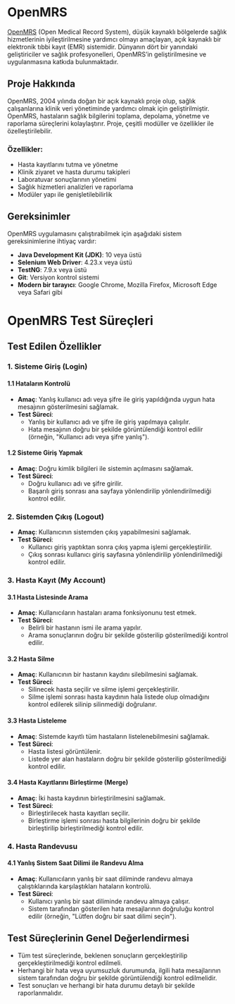 # OpenMRS

[OpenMRS](https://openmrs.org/tr/) (Open Medical Record System), düşük kaynaklı bölgelerde sağlık hizmetlerinin iyileştirilmesine yardımcı olmayı amaçlayan, açık kaynaklı bir elektronik tıbbi kayıt (EMR) sistemidir. Dünyanın dört bir yanındaki geliştiriciler ve sağlık profesyonelleri, OpenMRS’in geliştirilmesine ve uygulanmasına katkıda bulunmaktadır.

## Proje Hakkında

OpenMRS, 2004 yılında doğan bir açık kaynaklı proje olup, sağlık çalışanlarına klinik veri yönetiminde yardımcı olmak için geliştirilmiştir. OpenMRS, hastaların sağlık bilgilerini toplama, depolama, yönetme ve raporlama süreçlerini kolaylaştırır. Proje, çeşitli modüller ve özellikler ile özelleştirilebilir.

### Özellikler:
- Hasta kayıtlarını tutma ve yönetme
- Klinik ziyaret ve hasta durumu takipleri
- Laboratuvar sonuçlarının yönetimi
- Sağlık hizmetleri analizleri ve raporlama
- Modüler yapı ile genişletilebilirlik

## Gereksinimler

OpenMRS uygulamasını çalıştırabilmek için aşağıdaki sistem gereksinimlerine ihtiyaç vardır:

- **Java Development Kit (JDK)**: 10 veya üstü
- **Selenium Web Driver**: 4.23.x veya üstü
- **TestNG**: 7.9.x veya üstü
- **Git**: Versiyon kontrol sistemi
- **Modern bir tarayıcı**: Google Chrome, Mozilla Firefox, Microsoft Edge veya Safari gibi

# OpenMRS Test Süreçleri

## Test Edilen Özellikler

### 1. Sisteme Giriş (Login)
#### 1.1 Hataların Kontrolü
- **Amaç**: Yanlış kullanıcı adı veya şifre ile giriş yapıldığında uygun hata mesajının gösterilmesini sağlamak.
- **Test Süreci**:
    - Yanlış bir kullanıcı adı ve şifre ile giriş yapılmaya çalışılır.
    - Hata mesajının doğru bir şekilde görüntülendiği kontrol edilir (örneğin, "Kullanıcı adı veya şifre yanlış").

#### 1.2 Sisteme Giriş Yapmak
- **Amaç**: Doğru kimlik bilgileri ile sistemin açılmasını sağlamak.
- **Test Süreci**:
    - Doğru kullanıcı adı ve şifre girilir.
    - Başarılı giriş sonrası ana sayfaya yönlendirilip yönlendirilmediği kontrol edilir.

### 2. Sistemden Çıkış (Logout)
- **Amaç**: Kullanıcının sistemden çıkış yapabilmesini sağlamak.
- **Test Süreci**:
    - Kullanıcı giriş yaptıktan sonra çıkış yapma işlemi gerçekleştirilir.
    - Çıkış sonrası kullanıcı giriş sayfasına yönlendirilip yönlendirilmediği kontrol edilir.

### 3. Hasta Kayıt (My Account)
#### 3.1 Hasta Listesinde Arama
- **Amaç**: Kullanıcıların hastaları arama fonksiyonunu test etmek.
- **Test Süreci**:
    - Belirli bir hastanın ismi ile arama yapılır.
    - Arama sonuçlarının doğru bir şekilde gösterilip gösterilmediği kontrol edilir.

#### 3.2 Hasta Silme
- **Amaç**: Kullanıcının bir hastanın kaydını silebilmesini sağlamak.
- **Test Süreci**:
    - Silinecek hasta seçilir ve silme işlemi gerçekleştirilir.
    - Silme işlemi sonrası hasta kaydının hala listede olup olmadığını kontrol edilerek silinip silinmediği doğrulanır.

#### 3.3 Hasta Listeleme
- **Amaç**: Sistemde kayıtlı tüm hastaların listelenebilmesini sağlamak.
- **Test Süreci**:
    - Hasta listesi görüntülenir.
    - Listede yer alan hastaların doğru bir şekilde gösterilip gösterilmediği kontrol edilir.

#### 3.4 Hasta Kayıtlarını Birleştirme (Merge)
- **Amaç**: İki hasta kaydının birleştirilmesini sağlamak.
- **Test Süreci**:
    - Birleştirilecek hasta kayıtları seçilir.
    - Birleştirme işlemi sonrası hasta bilgilerinin doğru bir şekilde birleştirilip birleştirilmediği kontrol edilir.

### 4. Hasta Randevusu
#### 4.1 Yanlış Sistem Saat Dilimi ile Randevu Alma
- **Amaç**: Kullanıcıların yanlış bir saat diliminde randevu almaya çalıştıklarında karşılaştıkları hataların kontrolü.
- **Test Süreci**:
    - Kullanıcı yanlış bir saat diliminde randevu almaya çalışır.
    - Sistem tarafından gösterilen hata mesajlarının doğruluğu kontrol edilir (örneğin, "Lütfen doğru bir saat dilimi seçin").

## Test Süreçlerinin Genel Değerlendirmesi
- Tüm test süreçlerinde, beklenen sonuçların gerçekleştirilip gerçekleştirilmediği kontrol edilmeli.
- Herhangi bir hata veya uyumsuzluk durumunda, ilgili hata mesajlarının sistem tarafından doğru bir şekilde görüntülendiği kontrol edilmelidir.
- Test sonuçları ve herhangi bir hata durumu detaylı bir şekilde raporlanmalıdır.